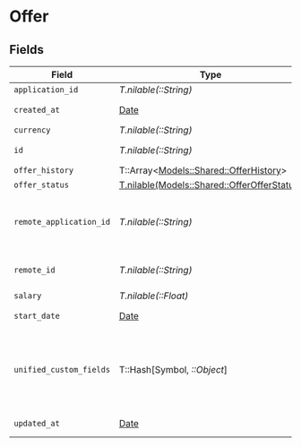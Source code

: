 # Offer


## Fields

| Field                                                                                        | Type                                                                                         | Required                                                                                     | Description                                                                                  | Example                                                                                      |
| -------------------------------------------------------------------------------------------- | -------------------------------------------------------------------------------------------- | -------------------------------------------------------------------------------------------- | -------------------------------------------------------------------------------------------- | -------------------------------------------------------------------------------------------- |
| `application_id`                                                                             | *T.nilable(::String)*                                                                        | :heavy_minus_sign:                                                                           | N/A                                                                                          |                                                                                              |
| `created_at`                                                                                 | [Date](https://ruby-doc.org/stdlib-2.6.1/libdoc/date/rdoc/Date.html)                         | :heavy_minus_sign:                                                                           | Date of creation                                                                             | 2021-01-01T01:01:01.000Z                                                                     |
| `currency`                                                                                   | *T.nilable(::String)*                                                                        | :heavy_minus_sign:                                                                           | N/A                                                                                          |                                                                                              |
| `id`                                                                                         | *T.nilable(::String)*                                                                        | :heavy_minus_sign:                                                                           | Unique identifier                                                                            | 8187e5da-dc77-475e-9949-af0f1fa4e4e3                                                         |
| `offer_history`                                                                              | T::Array<[Models::Shared::OfferHistory](../../models/shared/offerhistory.md)>                | :heavy_minus_sign:                                                                           | N/A                                                                                          |                                                                                              |
| `offer_status`                                                                               | [T.nilable(Models::Shared::OfferOfferStatus)](../../models/shared/offerofferstatus.md)       | :heavy_minus_sign:                                                                           | N/A                                                                                          |                                                                                              |
| `remote_application_id`                                                                      | *T.nilable(::String)*                                                                        | :heavy_minus_sign:                                                                           | Provider's unique identifier of the application                                              | e3cb75bf-aa84-466e-a6c1-b8322b257a48                                                         |
| `remote_id`                                                                                  | *T.nilable(::String)*                                                                        | :heavy_minus_sign:                                                                           | Provider's unique identifier                                                                 | 8187e5da-dc77-475e-9949-af0f1fa4e4e3                                                         |
| `salary`                                                                                     | *T.nilable(::Float)*                                                                         | :heavy_minus_sign:                                                                           | N/A                                                                                          |                                                                                              |
| `start_date`                                                                                 | [Date](https://ruby-doc.org/stdlib-2.6.1/libdoc/date/rdoc/Date.html)                         | :heavy_minus_sign:                                                                           | Date of creation                                                                             | 2021-01-01T01:01:01.000Z                                                                     |
| `unified_custom_fields`                                                                      | T::Hash[Symbol, *::Object*]                                                                  | :heavy_minus_sign:                                                                           | Custom Unified Fields configured in your StackOne project                                    | {<br/>"my_project_custom_field_1": "REF-1236",<br/>"my_project_custom_field_2": "some other value"<br/>} |
| `updated_at`                                                                                 | [Date](https://ruby-doc.org/stdlib-2.6.1/libdoc/date/rdoc/Date.html)                         | :heavy_minus_sign:                                                                           | Date of last update                                                                          | 2021-01-01T01:01:01.000Z                                                                     |